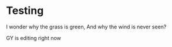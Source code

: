 # Testing

I wonder why the grass is green,
And why the wind is never seen?

GY is editing right now
